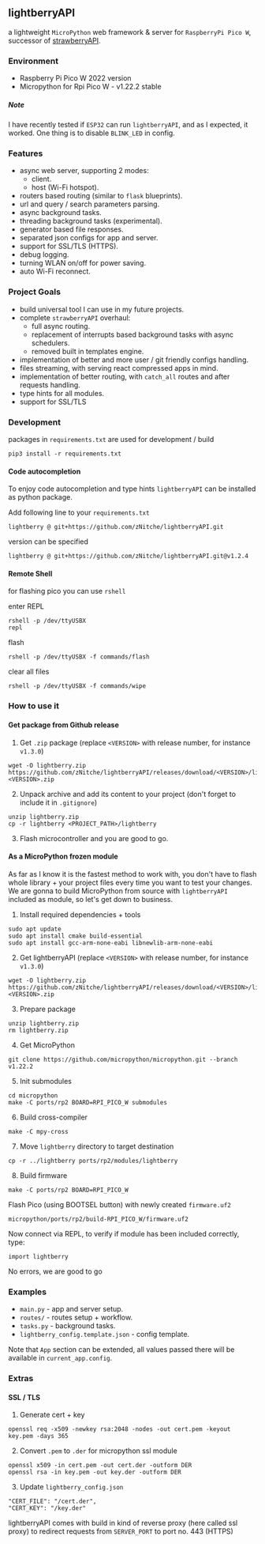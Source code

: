## lightberryAPI 

a lightweight `MicroPython` web framework & server for `RaspberryPi Pico W`,
successor of [strawberryAPI](https://github.com/zNitche/strawberryAPI).

### Environment
- Raspberry Pi Pico W 2022 version
- Micropython for Rpi Pico W - v1.22.2 stable

##### Note
I have recently tested if `ESP32` can run `lightberryAPI`, and as I expected, it worked.
One thing is to disable `BLINK_LED` in config. 

### Features
- async web server, supporting 2 modes:
  - client.
  - host (Wi-Fi hotspot).
- routers based routing (similar to `flask` blueprints).
- url and query / search parameters parsing.
- async background tasks.
- threading background tasks (experimental).
- generator based file responses.
- separated json configs for app and server.
- support for SSL/TLS (HTTPS).
- debug logging.
- turning WLAN on/off for power saving.
- auto Wi-Fi reconnect.

### Project Goals
- build universal tool I can use in my future projects.
- complete `strawberryAPI` overhaul:
  - full async routing.
  - replacement of interrupts based background tasks with async schedulers.
  - removed built in templates engine.
- implementation of better and more user / git friendly configs handling.
- files streaming, with serving react compressed apps in mind.
- implementation of better routing, with `catch_all` routes and after
requests handling.
- type hints for all modules.
- support for SSL/TLS

### Development
packages in `requirements.txt` are used for development / build
```
pip3 install -r requirements.txt
```

#### Code autocompletion
To enjoy code autocompletion and type hints `lightberryAPI` can be installed as python package.

Add following line to your `requirements.txt`
```
lightberry @ git+https://github.com/zNitche/lightberryAPI.git
```

version can be specified
```
lightberry @ git+https://github.com/zNitche/lightberryAPI.git@v1.2.4
```

#### Remote Shell
for flashing pico you can use `rshell`

enter REPL
```
rshell -p /dev/ttyUSBX
repl
```

flash
```
rshell -p /dev/ttyUSBX -f commands/flash
```

clear all files
```
rshell -p /dev/ttyUSBX -f commands/wipe
```

### How to use it

#### Get package from Github release

1. Get `.zip` package (replace `<VERSION>` with release number, for instance `v1.3.0`)
```
wget -O lightberry.zip https://github.com/zNitche/lightberryAPI/releases/download/<VERSION>/lightberry-<VERSION>.zip
```

2. Unpack archive and add its content to your project (don't forget to include it in `.gitignore`)
```
unzip lightberry.zip
cp -r lightberry <PROJECT_PATH>/lightberry
```

3. Flash microcontroller and you are good to go.

#### As a MicroPython frozen module

As far as I know it is the fastest method to work with, 
you don't have to flash whole library + your project files every time you want
to test your changes. We are gonna to build MicroPython from source with 
`lightberryAPI` included as module, so let's get down to business.

1. Install required dependencies + tools
```
sudo apt update
sudo apt install cmake build-essential
sudo apt install gcc-arm-none-eabi libnewlib-arm-none-eabi
```

2. Get lightberryAPI (replace `<VERSION>` with release number, for instance `v1.3.0`)
```
wget -O lightberry.zip https://github.com/zNitche/lightberryAPI/releases/download/<VERSION>/lightberry-<VERSION>.zip
```

3. Prepare package
```
unzip lightberry.zip
rm lightberry.zip
```

4. Get MicroPython
```
git clone https://github.com/micropython/micropython.git --branch v1.22.2
```

5. Init submodules
```
cd micropython
make -C ports/rp2 BOARD=RPI_PICO_W submodules
```

6. Build cross-compiler
```
make -C mpy-cross
```

7. Move `lightberry` directory to target destination
```
cp -r ../lightberry ports/rp2/modules/lightberry
```

8. Build firmware
```
make -C ports/rp2 BOARD=RPI_PICO_W
```

Flash Pico (using BOOTSEL button) with newly created `firmware.uf2`
```
micropython/ports/rp2/build-RPI_PICO_W/firmware.uf2
```
Now connect via REPL, to verify if module has been included correctly, type:
```
import lightberry
```

No errors, we are good to go

### Examples
- `main.py` - app and server setup.
- `routes/` - routes setup + workflow.
- `tasks.py` - background tasks.
- `lightberry_config.template.json` - config template.

Note that `App` section can be extended, all values passed there
will be available in `current_app.config`.

### Extras
#### SSL / TLS

1. Generate cert + key
```
openssl req -x509 -newkey rsa:2048 -nodes -out cert.pem -keyout key.pem -days 365
```

2. Convert `.pem` to `.der` for micropython ssl module
```
openssl x509 -in cert.pem -out cert.der -outform DER
openssl rsa -in key.pem -out key.der -outform DER
```

3. Update `lightberry_config.json`
```
"CERT_FILE": "/cert.der",
"CERT_KEY": "/key.der"
```

lightberryAPI comes with build in kind of reverse proxy (here called ssl proxy) to
redirect requests from `SERVER_PORT` to port no. 443 (HTTPS)
